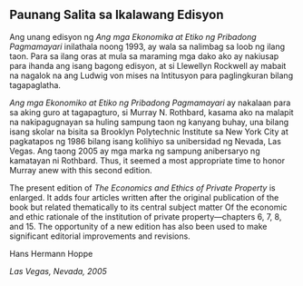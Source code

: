 ## Paunang Salita sa Ikalawang Edisyon

Ang unang edisyon ng *Ang mga Ekonomika at Etiko ng Pribadong Pagmamayari* inilathala noong 1993, ay wala sa nalimbag sa loob ng ilang taon. Para sa ilang oras at mula sa maraming mga dako ako ay nakiusap para ihanda ang isang bagong edisyon, at si Llewellyn Rockwell ay mabait na nagalok na ang Ludwig von mises na Intitusyon para paglingkuran bilang tagapaglatha.

*Ang mga Ekonomiko at Etiko ng Pribadong Pagmamayari* ay nakalaan para sa aking guro at tagapagturo, si Murray N. Rothbard, kasama ako na malapit na nakipagugnayan sa huling sampung taon ng kanyang buhay, una bilang isang skolar na bisita sa Brooklyn Polytechnic Institute sa New York City at pagkatapos ng 1986 bilang isang kolihiyo sa unibersidad ng Nevada, Las Vegas. Ang taong 2005 ay mga marka ng sampung anibersaryo ng kamatayan ni Rothbard. Thus, it seemed a most appropriate time to honor Murray anew with this second edition.

The present edition of *The Economics and Ethics of Private Property* is enlarged. It adds four articles written after the original publication of the book but related thematically to its central subject matter Of the economic and ethic rationale of the institution of private property—chapters 6, 7, 8, and 15. The opportunity of a new edition has also been used to make significant editorial improvements and revisions.

Hans Hermann Hoppe

*Las Vegas, Nevada, 2005*